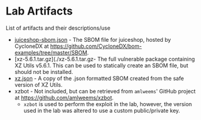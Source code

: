 # Lab Artifacts

List of artifacts and their descriptions/use

 - [juiceshop-sbom.json](./juiceshop-sbom.json) - The SBOM file for juiceshop, hosted by CycloneDX at https://github.com/CycloneDX/bom-examples/tree/master/SBOM.
 - [xz-5.6.1.tar.gz](./xz-5.6.1.tar.gz- The full vulnerable package containing XZ Utils v5.6.1. This can be used to statically create an SBOM file, but should not be installed.
 - [xz.json](./xz.json) - A copy of the .json formatted SBOM created from the safe version of XZ Utils.
 - xzbot - Not included, but can be retrieved from `amlweems`' GitHub project at https://github.com/amlweems/xzbot. 
   - `xzbot` is used to perform the exploit in the lab, however, the version used in the lab was altered to use a custom public/private key.
 